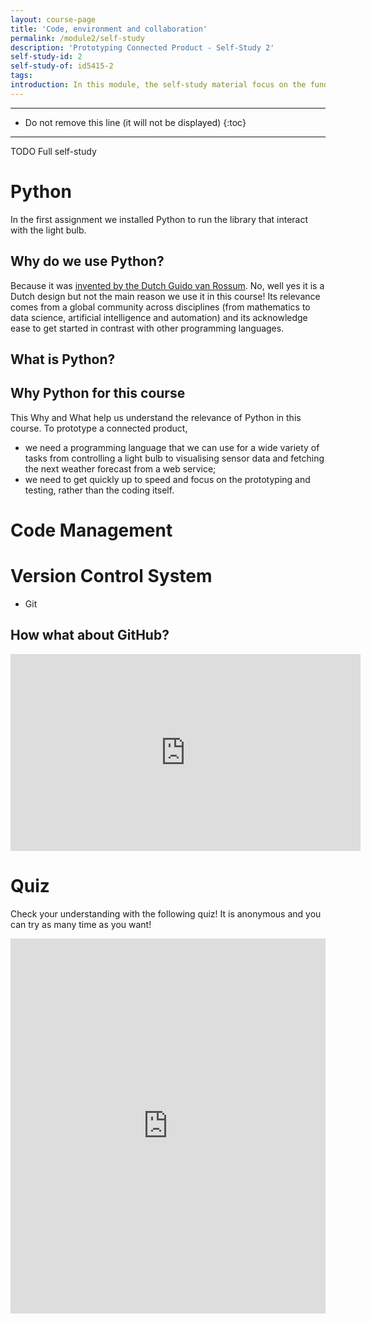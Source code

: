 ```yaml
---
layout: course-page
title: 'Code, environment and collaboration'
permalink: /module2/self-study
description: 'Prototyping Connected Product - Self-Study 2'
self-study-id: 2
self-study-of: id5415-2
tags:
introduction: In this module, the self-study material focus on the fundamentals of programming. While this course is not a programming course, we will explore the necessary basics to get started such as state and code management. We will motivate the choice of Python for this course, and introduce a few specifics to Python. Finally, we will introduce the concept of version control systems and code library, necessary step to use code from others and collaborate.
---
```


---

* Do not remove this line (it will not be displayed)
{:toc}

---

TODO Full self-study

# Python

In the first assignment we installed Python to run the library that interact with the light bulb.

## Why do we use Python?

Because it was [invented by the Dutch Guido van Rossum](https://www.youtube.com/watch?v=J0Aq44Pze-w). No, well yes it is a Dutch design but not the main reason we use it in this course! Its relevance comes from a global community across disciplines (from mathematics to data science, artificial intelligence and automation) and its acknowledge ease to get started in contrast with other programming languages.

## What is Python?

## Why Python for this course

This Why and What help us understand the relevance of Python in this course. To prototype a connected product,

- we need a programming language that we can use for a wide variety of tasks from controlling a light bulb to visualising sensor data and fetching the next weather forecast from a web service;
- we need to get quickly up to speed and focus on the prototyping and testing, rather than the coding itself.

# Code Management

# Version Control System

- Git

## How what about GitHub?

<iframe width="560" height="315" src="https://www.youtube.com/embed/w3jLJU7DT5E" frameborder="0" allow="accelerometer; autoplay; encrypted-media; gyroscope; picture-in-picture" allowfullscreen></iframe>


# Quiz

Check your understanding with the following quiz! It is anonymous and you can try as many time as you want!

<iframe width="640px" height= "600px" src= "https://forms.office.com/Pages/ResponsePage.aspx?id=TVJuCSlpMECM04q0LeCIe-EN8Fz6eUZIqbayPT_HeNhUNUpEUkw1ME9VSzkwTUVGUDZOUkhTSzNFSi4u&embed=true" frameborder= "0" marginwidth= "0" marginheight= "0" style= "border: none; max-width:100%; max-height:100vh" allowfullscreen webkitallowfullscreen mozallowfullscreen msallowfullscreen> </iframe>